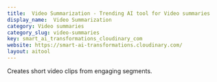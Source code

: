 ```yaml
---
title:  Video Summarization - Trending AI tool for Video summaries
display_name:  Video Summarization
category: Video summaries
category_slug: video-summaries
key: smart_ai_transformations_cloudinary_com
website: https://smart-ai-transformations.cloudinary.com/
layout: aitool
---
```


Creates short video clips from engaging segments.
